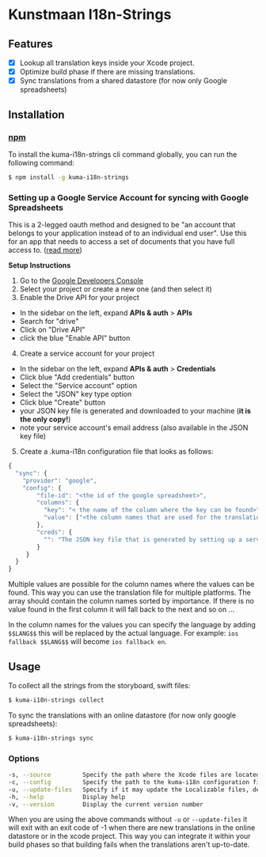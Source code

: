 # Kunstmaan I18n-Strings

## Features
- [x] Lookup all translation keys inside your Xcode project.
- [x] Optimize build phase if there are missing translations.
- [x] Sync translations from a shared datastore (for now only Google spreadsheets)

## Installation

### [npm](https://www.npmjs.com/package/kuma-i18n-strings)

To install the kuma-i18n-strings cli command globally, you can run the following command:

```bash
$ npm install -g kuma-i18n-strings
```

### Setting up a Google Service Account for syncing with Google Spreadsheets

This is a 2-legged oauth method and designed to be "an account that belongs to your application instead of to an individual end user".
Use this for an app that needs to access a set of documents that you have full access to.
([read more](https://developers.google.com/identity/protocols/OAuth2ServiceAccount))

__Setup Instructions__

1. Go to the [Google Developers Console](https://console.developers.google.com/project)
2. Select your project or create a new one (and then select it)
3. Enable the Drive API for your project
  - In the sidebar on the left, expand __APIs & auth__ > __APIs__
  - Search for "drive"
  - Click on "Drive API"
  - click the blue "Enable API" button
4. Create a service account for your project
  - In the sidebar on the left, expand __APIs & auth__ > __Credentials__
  - Click blue "Add credentials" button
  - Select the "Service account" option
  - Select the "JSON" key type option
  - Click blue "Create" button
  - your JSON key file is generated and downloaded to your machine (__it is the only copy!__)
  - note your service account's email address (also available in the JSON key file)

5. Create a .kuma-i18n configuration file that looks as follows:

```javascript
{
  "sync": {
    "provider": "google",
    "config": {
	    "file-id": "<the id of the google spreadsheet>",
	    "columns": {
	      "key": "< the name of the column where the key can be found>",
	      "value": ["<the column names that are used for the translation values>"]
	    },
	    "creds": {
	      "": "The JSON key file that is generated by setting up a service account in Google"
	    }
	 }
  }
}

```

Multiple values are possible for the column names where the values can be found. This way you can use the translation file for multiple platforms. The array should contain the column names sorted by importance. If there is no value found in the first column it will fall back to the next and so on ... 

In the column names for the values you can specify the language by adding ```$$LANG$$``` this will be replaced by the actual language. For example: ```ios fallback $$LANG$$``` will become ```ios fallback en```.

## Usage

To collect all the strings from the storyboard, swift files:

```bash
$ kuma-i18n-strings collect
```

To sync the translations with an online datastore (for now only google spreadsheets):

```bash
$ kuma-i18n-strings sync
```

### Options
```bash
-s, --source         Specify the path where the Xcode files are located
-c, --config         Specify the path to the kuma-i18n configuration file relative to the source path, default .kuma-i18n
-u, --update-files   Specify if it may update the Localizable files, default false
-h, --help           Display help
-v, --version        Display the current version number
```

When you are using the above commands without ```-u``` or ```--update-files``` it will exit with an exit code of -1 when there are new translations in the online datastore or in the xcode project. This way you can integrate it within your build phases so that building fails when the translations aren't up-to-date.